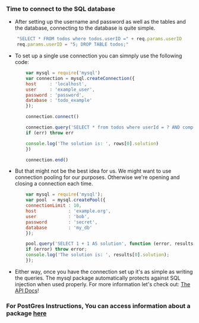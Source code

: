 ### Time to connect to the SQL database
* After setting up the username and password as well as the tables and the database, connecting to the database is quite simple.
``` javascript
    "SELECT * FROM todos where todos.userID =" + req.params.userID
    req.params.userID = "5; DROP TABLE todos;"
```


* To set up a single use connection you can simnply use the following code: 
    ``` javascript
        var mysql = require('mysql')
        var connection = mysql.createConnection({
        host     : 'localhost',
        user     : 'example_user',
        password : 'password',
        database : 'todo_example'
        });

        connection.connect()

        connection.query('SELECT * from todos where userId = ? AND completed = ?', [userId, 1], function (err, rows, fields) {
        if (err) throw err

        console.log('The solution is: ', rows[0].solution)
        })

        connection.end()
    ```
* But that might not be the best idea for us. We might want to use connection pooling for our purposes. Otherwise we're opening and closing a connection each time.
    ``` javascript
        var mysql = require('mysql');
        var pool  = mysql.createPool({
        connectionLimit : 10,
        host            : 'example.org',
        user            : 'bob',
        password        : 'secret',
        database        : 'my_db'
        });

        pool.query('SELECT 1 + 1 AS solution', function (error, results, fields) {
        if (error) throw error;
        console.log('The solution is: ', results[0].solution);
        });
    ```
* Either way, once you have the connection set up it's as simple as writing the queries. The mysql package automatically protects against SQL injection when used properly. For more information let's check out: [The API Docs](https://github.com/mysqljs/mysql)!

### For PostGres Instructions, You can access information about a package [here](https://node-postgres.com/)